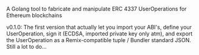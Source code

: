 A Golang tool to fabricate and manipulate ERC 4337 UserOperations for Ethereum blockchains

v0.1.0:  The first version that actually let you import your ABI's, define your UserOperation, sign it (ECDSA, imported private key only atm), and export the UserOperation as a Remix-compatible tuple / Bundler standard JSON.
Still a lot to do...